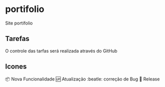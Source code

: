 # portifolio
Site portifolio

## Tarefas

O controle das tarfas será realizada através do GitHub

## Icones

:package: Nova Funcionalidade
:up: Atualização
:beatle: correção de Bug
:checkered_flag: Release